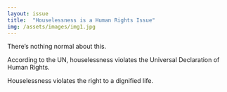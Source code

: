 ```yaml
---
layout: issue
title:  "Houselessness is a Human Rights Issue"
img: /assets/images/img1.jpg
---
```

There’s nothing normal about this.

According to the UN, houselessness violates the Universal Declaration of Human Rights.

Houselessness violates the right to a dignified life.
